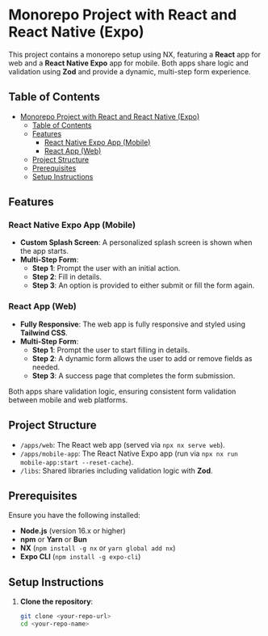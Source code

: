 # Monorepo Project with React and React Native (Expo)

This project contains a monorepo setup using NX, featuring a **React** app for web and a **React Native Expo** app for mobile. Both apps share logic and validation using **Zod** and provide a dynamic, multi-step form experience.

## Table of Contents
- [Monorepo Project with React and React Native (Expo)](#monorepo-project-with-react-and-react-native-expo)
  - [Table of Contents](#table-of-contents)
  - [Features](#features)
    - [React Native Expo App (Mobile)](#react-native-expo-app-mobile)
    - [React App (Web)](#react-app-web)
  - [Project Structure](#project-structure)
  - [Prerequisites](#prerequisites)
  - [Setup Instructions](#setup-instructions)

## Features

### React Native Expo App (Mobile)
- **Custom Splash Screen**: A personalized splash screen is shown when the app starts.
- **Multi-Step Form**:
  - **Step 1**: Prompt the user with an initial action.
  - **Step 2**: Fill in details.
  - **Step 3**: An option is provided to either submit or fill the form again.

### React App (Web)
- **Fully Responsive**: The web app is fully responsive and styled using **Tailwind CSS**.
- **Multi-Step Form**:
  - **Step 1**: Prompt the user to start filling in details.
  - **Step 2**: A dynamic form allows the user to add or remove fields as needed.
  - **Step 3**: A success page that completes the form submission.

Both apps share validation logic, ensuring consistent form validation between mobile and web platforms.

## Project Structure

- `/apps/web`: The React web app (served via `npx nx serve web`).
- `/apps/mobile-app`: The React Native Expo app (run via `npx nx run mobile-app:start --reset-cache`).
- `/libs`: Shared libraries including validation logic with **Zod**.

## Prerequisites
Ensure you have the following installed:
- **Node.js** (version 16.x or higher)
- **npm** or **Yarn** or **Bun**
- **NX** (`npm install -g nx` or `yarn global add nx`)
- **Expo CLI** (`npm install -g expo-cli`)

## Setup Instructions

1. **Clone the repository**:
   ```bash
   git clone <your-repo-url>
   cd <your-repo-name>
